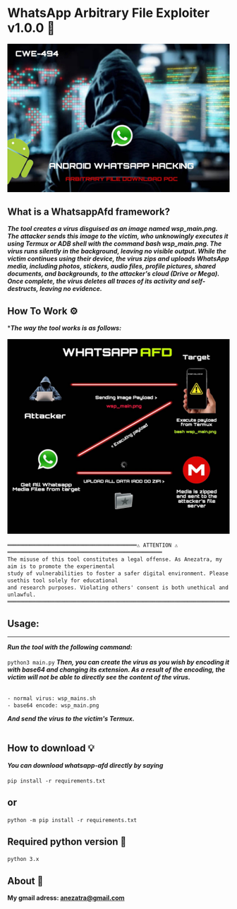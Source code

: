 # WhatsApp Arbitrary File Exploiter v1.0.0 💭
![banner image](https://github.com/anezatra/whatsapp-afd/blob/main/banner.jpg)
## What is a WhatsappAfd framework?
***The tool creates a virus disguised as an image named wsp_main.png. The attacker sends this image to the victim, who unknowingly executes it using Termux or ADB shell with the command bash wsp_main.png. The virus runs silently in the background, leaving no visible output. While the victim continues using their device, the virus zips and uploads WhatsApp media, including photos, stickers, audio files, profile pictures, shared documents, and backgrounds, to the attacker's cloud (Drive or Mega). Once complete, the virus deletes all traces of its activity and self-destructs, leaving no evidence.***
<br/>
## How To Work ⚙️
****The way the tool works is as follows:*** <br></br>
![banner image](https://github.com/anezatra/whatsapp-afd/blob/main/working.jpg)
```
═════════════════════════════════════════⚠️ ATTENTION ⚠️ ═════════════════════════════════════════════════
The misuse of this tool constitutes a legal offense. As Anezatra, my aim is to promote the experimental
study of vulnerabilities to foster a safer digital environment. Please usethis tool solely for educational
and research purposes. Violating others' consent is both unethical and unlawful.
════════════════════════════════════════════════════════════════════════════════════════════════════════════
```

## Usage:
***
***Run the tool with the following command:*** <br/><br/>
` python3 main.py `
***Then, you can create the virus as you wish by encoding it with base64 and changing its extension. As a result of the encoding, the victim will not be able to directly see the content of the virus.*** <br/><br/>
```
- normal virus: wsp_mains.sh
- base64 encode: wsp_main.png
```
***And send the virus to the victim's Termux.*** <br/><br/>
## How to download 💡
***You can download whatsapp-afd directly by saying*** <br/><br/>
` pip install -r requirements.txt `
## or <br/>
` python -m pip install -r requirements.txt ` <br/>
## Required python version 📌
` python 3.x `
## About 🚀
**My gmail adress: anezatra@gmail.com** <br/>
